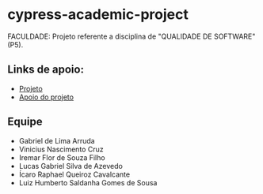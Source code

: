 # cypress-academic-project
FACULDADE: Projeto referente a disciplina de "QUALIDADE DE SOFTWARE" (P5).

## Links de apoio: 
* [Projeto](https://angelofdiasg.tech/qaintegrador20232/)
* [Apoio do projeto](https://angelofdiasg.tech/bootcypress20232/)

## Equipe
* Gabriel de Lima Arruda
* Vinicius Nascimento Cruz
* Iremar Flor de Souza Filho
* Lucas Gabriel Silva de Azevedo
* Ícaro Raphael Queiroz Cavalcante
* Luiz Humberto Saldanha Gomes de Sousa
